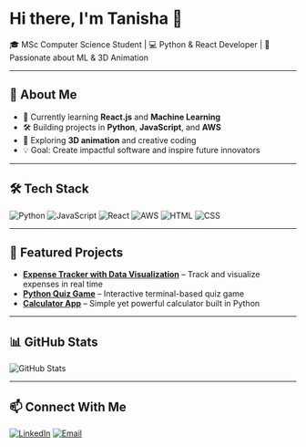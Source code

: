 # Hi there, I'm Tanisha 👋  

🎓 MSc Computer Science Student | 💻 Python & React Developer | 🎯 Passionate about ML & 3D Animation  

---

## 🚀 About Me  
- 🌱 Currently learning **React.js** and **Machine Learning**  
- 🛠 Building projects in **Python**, **JavaScript**, and **AWS**  
- 🎨 Exploring **3D animation** and creative coding  
- 💡 Goal: Create impactful software and inspire future innovators  

---

## 🛠 Tech Stack  
![Python](https://img.shields.io/badge/Python-3776AB?style=for-the-badge&logo=python&logoColor=white)
![JavaScript](https://img.shields.io/badge/JavaScript-F7DF1E?style=for-the-badge&logo=javascript&logoColor=black)
![React](https://img.shields.io/badge/React-61DAFB?style=for-the-badge&logo=react&logoColor=black)
![AWS](https://img.shields.io/badge/AWS-FF9900?style=for-the-badge&logo=amazonaws&logoColor=white)
![HTML](https://img.shields.io/badge/HTML5-E34F26?style=for-the-badge&logo=html5&logoColor=white)
![CSS](https://img.shields.io/badge/CSS3-1572B6?style=for-the-badge&logo=css3&logoColor=white)

---

## 📌 Featured Projects  
- [**Expense Tracker with Data Visualization**](#) – Track and visualize expenses in real time  
- [**Python Quiz Game**](#) – Interactive terminal-based quiz game  
- [**Calculator App**](#) – Simple yet powerful calculator built in Python  

---

## 📊 GitHub Stats  
![GitHub Stats](https://github-readme-stats.vercel.app/api?username=TanishaBuilts&show_icons=true&theme=radical)


---

## 📫 Connect With Me  
[![LinkedIn](https://img.shields.io/badge/LinkedIn-0A66C2?style=for-the-badge&logo=linkedin&logoColor=white)](https://linkedin.com)
[![Email](https://img.shields.io/badge/Email-D14836?style=for-the-badge&logo=gmail&logoColor=white)](mailto:tanishakaranjiya@gmail.com)
